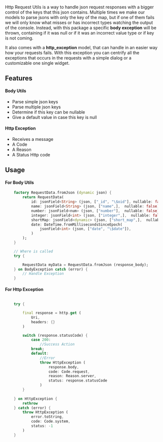 Http Request Utils is a way to handle json request responses with a bigger control of the keys that this json contains. 
Multiple times we make our models to parse jsons with only the key of the map, but if one of them fails we will only know what misses or has incorrect types watching the output of the console. Instead, with this package a specific **body exception** will be thrown, containing if it was null or if it was an incorrect value type or if key is not coming.

It also comes with a **http_exception** model, that can handle in an easier way how your requests fails.
With this exception you can centrify all the exceptions that occurs in the requests with a simple dialog or a customizable one single widget.

## Features

#### Body Utils
- Parse simple json keys
- Parse multiple json keys
- Determine if this key can be nullable
- Give a default value in case this key is null

#### Http Exception
- Receives a message
- A Code
- A Reason
- A Status Http code

## Usage

#### For Body Utils

```dart
    factory RequestData.fromJson (dynamic json) {
        return RequestData(
            id: jsonField<String> (json, ["_id", "\$oid"], nullable: false),
            name: jsonField<String> (json, ["name",],  nullable: false),
            number: jsonField<num> (json, ["number"],  nullable: false),
            integer: jsonField<int> (json, ["integer",],  nullable: false),
            shortMap: jsonField<dynamic> (json, ["short_map",],  nullable: false),
            date: DateTime.fromMillisecondsSinceEpoch(
                jsonField<int> (json, ["date", "\$date"]),
            )
        );
    }

    // Where is called
    try {

        RequestData myData = RequestData.fromJson (response_body);
    } on BodyException catch (error) {
        // Handle Exception
    }
```

#### For Http Exception
```dart
    
    try {

        final response = http.get (
            Uri, 
            headers: {}
        )

        switch (response.statusCode) {
            case 200:
                //Success Action
            break;
            default:
                //Error
                throw HttpException (
                    response.body,
                    code: Code.request,
                    reason: Reason.server,
                    status: response.statusCode
                )
        }
    
    } on HttpException {
        rethrow
    } catch (error) {
        throw HttpException (
            error.toString,
            code: Code.system,
            status: -1
        )
    }
```
